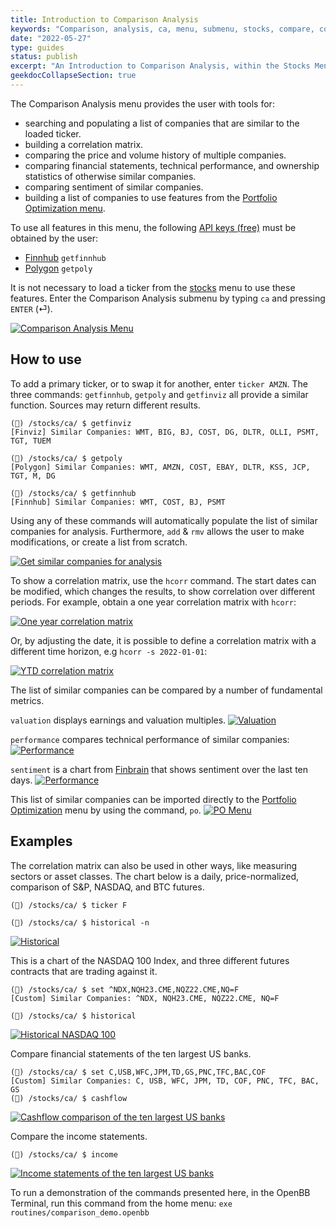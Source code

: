 ```yaml
---
title: Introduction to Comparison Analysis
keywords: "Comparison, analysis, ca, menu, submenu, stocks, compare, correlation, similar, historical, hcorr, volume, income, balance, cashflow, sentiment, scorr, overview, valuation, financial, ownership, performance, technical, tsne, getpoly, getfunnhub, getfinviz, set, add, rmv, Polygon, Finnhub, Finviz, Yahoo, yFinance, FinBrain, market, watch "
date: "2022-05-27"
type: guides
status: publish
excerpt: "An Introduction to Comparison Analysis, within the Stocks Menu, with a brief overview of the features."
geekdocCollapseSection: true
---
```

The Comparison Analysis menu provides the user with tools for:
  - searching and populating a list of companies that are similar to the loaded ticker.
  - building a correlation matrix.
  - comparing the price and volume history of multiple companies.
  - comparing financial statements, technical performance, and ownership statistics of otherwise similar companies.
  - comparing sentiment of similar companies.
  - building a list of companies to use features from the <a href="https://openbb-finance.github.io/OpenBBTerminal/terminal/portfolio/po/" target="_blank">Portfolio Optimization menu</a>.

To use all features in this menu, the following <a href="https://openbb-finance.github.io/OpenBBTerminal/terminal/#accessing-other-sources-of-data-via-api-keys" target="_blank">API keys (free)</a> must be obtained by the user:

  - <a href="https://finnhub.io/" target="_blank">Finnhub</a> `getfinnhub`
  - <a href="https://polygon.io/" target="_blank">Polygon</a> `getpoly`

It is not necessary to load a ticker from the <a href="https://openbb-finance.github.io/OpenBBTerminal/terminal/stocks/" target="_blank">stocks</a> menu to use these features. Enter the Comparison Analysis submenu by typing `ca` and pressing `ENTER` (⏎).

<a target="_blank" href="https://user-images.githubusercontent.com/46355364/171148283-2cbb5942-dc56-4276-a30c-7cbc045627a1.png"><img alt="Comparison Analysis Menu" src="https://user-images.githubusercontent.com/46355364/171148283-2cbb5942-dc56-4276-a30c-7cbc045627a1.png"></a>

## How to use

To add a primary ticker, or to swap it for another, enter `ticker AMZN`. The three commands: `getfinnhub`, `getpoly`
and `getfinviz` all provide a similar function. Sources may return different results.

````
(🦋) /stocks/ca/ $ getfinviz
[Finviz] Similar Companies: WMT, BIG, BJ, COST, DG, DLTR, OLLI, PSMT, TGT, TUEM

(🦋) /stocks/ca/ $ getpoly
[Polygon] Similar Companies: WMT, AMZN, COST, EBAY, DLTR, KSS, JCP, TGT, M, DG

(🦋) /stocks/ca/ $ getfinnhub
[Finnhub] Similar Companies: WMT, COST, BJ, PSMT
````
Using any of these commands will automatically populate the list of similar companies for analysis. Furthermore, `add` & `rmv` allows the user to make modifications, or create a list from scratch.

<a target="_blank" href="https://user-images.githubusercontent.com/46355364/171148589-08cc106f-4e1d-4d94-92b5-09190f1798d4.png"><img alt="Get similar companies for analysis" src="https://user-images.githubusercontent.com/46355364/171148589-08cc106f-4e1d-4d94-92b5-09190f1798d4.png"></a>

To show a correlation matrix, use the `hcorr` command. The start dates can be modified, which changes the results, to show correlation over different periods. For example, obtain a one year correlation matrix with `hcorr`:

<a target="_blank" href="https://user-images.githubusercontent.com/46355364/171148882-a0f1c57a-6761-4fbc-a03f-e5213a52c7f0.png"><img alt="One year correlation matrix" src="https://user-images.githubusercontent.com/46355364/171148882-a0f1c57a-6761-4fbc-a03f-e5213a52c7f0.png"></a>

Or, by adjusting the date, it is possible to define a correlation matrix with a different time horizon, e.g `hcorr -s 2022-01-01`:

<a target="_blank" href="https://user-images.githubusercontent.com/46355364/171149853-1a84e9af-7099-4a72-b687-01f2e32d0485.png"><img alt="YTD correlation matrix" src="https://user-images.githubusercontent.com/46355364/171149853-1a84e9af-7099-4a72-b687-01f2e32d0485.png"></a>

The list of similar companies can be compared by a number of fundamental metrics.

`valuation` displays earnings and valuation multiples.
<a target="_blank" href="https://user-images.githubusercontent.com/46355364/171150439-31cbe514-e676-4814-8b4b-a6087e2d417a.png"><img alt="Valuation" src="https://user-images.githubusercontent.com/46355364/171150439-31cbe514-e676-4814-8b4b-a6087e2d417a.png"></a>

`performance` compares technical performance of similar companies:
<a target="_blank" href="https://user-images.githubusercontent.com/46355364/171150577-9333c3a2-a60e-47e9-86e9-206187744b2a.png"><img alt="Performance" src="https://user-images.githubusercontent.com/46355364/171150577-9333c3a2-a60e-47e9-86e9-206187744b2a.png"></a>

`sentiment` is a chart from  <a href="https://finbrain.tech" target="_blank">Finbrain</a> that shows sentiment over the last ten days.
<a target="_blank" href="https://user-images.githubusercontent.com/46355364/171150795-cdff5c5e-c0c8-4ca3-ba60-3f148ba80a22.png"><img alt="Performance" src="https://user-images.githubusercontent.com/46355364/171150795-cdff5c5e-c0c8-4ca3-ba60-3f148ba80a22.png"></a>

This list of similar companies can be imported directly to the <a href="https://openbb-finance.github.io/OpenBBTerminal/terminal/portfolio/po/" target="_blank">Portfolio Optimization</a> menu by using the command, `po`.
<a target="_blank" href="https://user-images.githubusercontent.com/46355364/171150890-e96722cd-6f18-41a3-b720-bbb3ecaeb4c8.png"><img alt="PO Menu" src="https://user-images.githubusercontent.com/46355364/171150890-e96722cd-6f18-41a3-b720-bbb3ecaeb4c8.png"></a>

## Examples

The correlation matrix can also be used in other ways, like measuring sectors or asset classes. The chart below is a daily, price-normalized, comparison of S&P, NASDAQ, and BTC futures.

````
(🦋) /stocks/ca/ $ ticker F

(🦋) /stocks/ca/ $ historical -n
````
<a target="_blank" href="https://user-images.githubusercontent.com/46355364/171151014-ce034108-7efd-456c-b37a-f41fb6b8aa91.png"><img alt="Historical" src="https://user-images.githubusercontent.com/46355364/171151014-ce034108-7efd-456c-b37a-f41fb6b8aa91.png"></a>

This is a chart of the NASDAQ 100 Index, and three different futures contracts that are trading against it.

````
(🦋) /stocks/ca/ $ set ^NDX,NQH23.CME,NQZ22.CME,NQ=F
[Custom] Similar Companies: ^NDX, NQH23.CME, NQZ22.CME, NQ=F

(🦋) /stocks/ca/ $ historical
````
<a target="_blank" href="https://user-images.githubusercontent.com/46355364/171151179-3aa6c72c-0590-4926-9b47-f1741c87813a.png"><img alt="Historical NASDAQ 100" src="https://user-images.githubusercontent.com/46355364/171151179-3aa6c72c-0590-4926-9b47-f1741c87813a.png"></a>

Compare financial statements of the ten largest US banks.
````
(🦋) /stocks/ca/ $ set C,USB,WFC,JPM,TD,GS,PNC,TFC,BAC,COF
[Custom] Similar Companies: C, USB, WFC, JPM, TD, COF, PNC, TFC, BAC, GS
(🦋) /stocks/ca/ $ cashflow
````
<a target="_blank" href="https://user-images.githubusercontent.com/46355364/171151317-5077646d-7488-46ae-9899-515d49f0f114.png"><img alt="Cashflow comparison of the ten largest US banks" src="https://user-images.githubusercontent.com/46355364/171151317-5077646d-7488-46ae-9899-515d49f0f114.png"></a>

Compare the income statements.

````
(🦋) /stocks/ca/ $ income
````
<a target="_blank" href="https://user-images.githubusercontent.com/46355364/171151496-ea1d07ab-de45-4cf0-aa3e-5119101ef861.png"><img alt="Income statements of the ten largest US banks" src="https://user-images.githubusercontent.com/46355364/171151496-ea1d07ab-de45-4cf0-aa3e-5119101ef861.png"></a>

To run a demonstration of the commands presented here, in the OpenBB Terminal, run this command from the home menu: `exe routines/comparison_demo.openbb`
